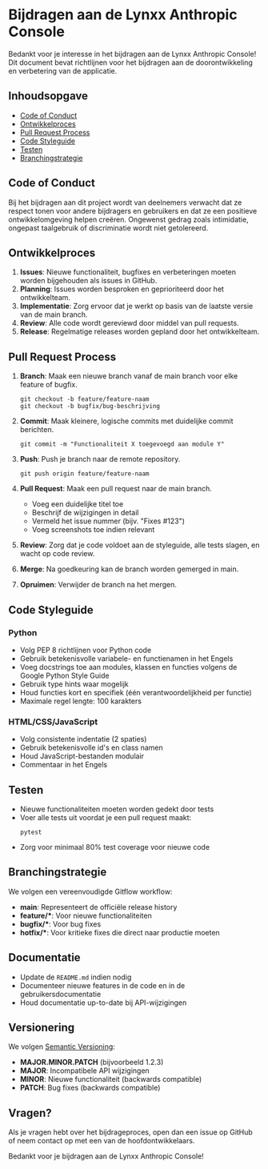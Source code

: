 # Bijdragen aan de Lynxx Anthropic Console

Bedankt voor je interesse in het bijdragen aan de Lynxx Anthropic Console! Dit document bevat richtlijnen voor het bijdragen aan de doorontwikkeling en verbetering van de applicatie.

## Inhoudsopgave

- [Code of Conduct](#code-of-conduct)
- [Ontwikkelproces](#ontwikkelproces)
- [Pull Request Process](#pull-request-process)
- [Code Styleguide](#code-styleguide)
- [Testen](#testen)
- [Branchingstrategie](#branchingstrategie)

## Code of Conduct

Bij het bijdragen aan dit project wordt van deelnemers verwacht dat ze respect tonen voor andere bijdragers en gebruikers en dat ze een positieve ontwikkelomgeving helpen creëren. Ongewenst gedrag zoals intimidatie, ongepast taalgebruik of discriminatie wordt niet getolereerd.

## Ontwikkelproces

1. **Issues**: Nieuwe functionaliteit, bugfixes en verbeteringen moeten worden bijgehouden als issues in GitHub.
2. **Planning**: Issues worden besproken en geprioriteerd door het ontwikkelteam.
3. **Implementatie**: Zorg ervoor dat je werkt op basis van de laatste versie van de main branch.
4. **Review**: Alle code wordt gereviewd door middel van pull requests.
5. **Release**: Regelmatige releases worden gepland door het ontwikkelteam.

## Pull Request Process

1. **Branch**: Maak een nieuwe branch vanaf de main branch voor elke feature of bugfix.
   ```
   git checkout -b feature/feature-naam
   git checkout -b bugfix/bug-beschrijving
   ```

2. **Commit**: Maak kleinere, logische commits met duidelijke commit berichten.
   ```
   git commit -m "Functionaliteit X toegevoegd aan module Y"
   ```

3. **Push**: Push je branch naar de remote repository.
   ```
   git push origin feature/feature-naam
   ```

4. **Pull Request**: Maak een pull request naar de main branch.
   - Voeg een duidelijke titel toe
   - Beschrijf de wijzigingen in detail
   - Vermeld het issue nummer (bijv. "Fixes #123")
   - Voeg screenshots toe indien relevant

5. **Review**: Zorg dat je code voldoet aan de styleguide, alle tests slagen, en wacht op code review.

6. **Merge**: Na goedkeuring kan de branch worden gemerged in main.

7. **Opruimen**: Verwijder de branch na het mergen.

## Code Styleguide

### Python

- Volg PEP 8 richtlijnen voor Python code
- Gebruik betekenisvolle variabele- en functienamen in het Engels
- Voeg docstrings toe aan modules, klassen en functies volgens de Google Python Style Guide
- Gebruik type hints waar mogelijk
- Houd functies kort en specifiek (één verantwoordelijkheid per functie)
- Maximale regel lengte: 100 karakters

### HTML/CSS/JavaScript

- Volg consistente indentatie (2 spaties)
- Gebruik betekenisvolle id's en class namen
- Houd JavaScript-bestanden modulair
- Commentaar in het Engels

## Testen

- Nieuwe functionaliteiten moeten worden gedekt door tests
- Voer alle tests uit voordat je een pull request maakt:
  ```
  pytest
  ```
- Zorg voor minimaal 80% test coverage voor nieuwe code

## Branchingstrategie

We volgen een vereenvoudigde Gitflow workflow:

- **main**: Representeert de officiële release history
- **feature/\***: Voor nieuwe functionaliteiten
- **bugfix/\***: Voor bug fixes
- **hotfix/\***: Voor kritieke fixes die direct naar productie moeten

## Documentatie

- Update de `README.md` indien nodig
- Documenteer nieuwe features in de code en in de gebruikersdocumentatie
- Houd documentatie up-to-date bij API-wijzigingen

## Versionering

We volgen [Semantic Versioning](https://semver.org/):

- **MAJOR.MINOR.PATCH** (bijvoorbeeld 1.2.3)
- **MAJOR**: Incompatibele API wijzigingen
- **MINOR**: Nieuwe functionaliteit (backwards compatible)
- **PATCH**: Bug fixes (backwards compatible)

## Vragen?

Als je vragen hebt over het bijdrageproces, open dan een issue op GitHub of neem contact op met een van de hoofdontwikkelaars.

Bedankt voor je bijdragen aan de Lynxx Anthropic Console!
